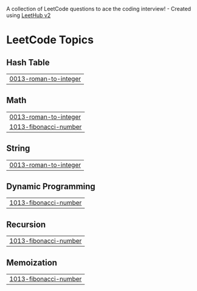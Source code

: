A collection of LeetCode questions to ace the coding interview! - Created using [LeetHub v2](https://github.com/arunbhardwaj/LeetHub-2.0)
<!---LeetCode Topics Start-->
# LeetCode Topics
## Hash Table
|  |
| ------- |
| [0013-roman-to-integer](https://github.com/surafelbkassa/Leet-Sync/tree/master/0013-roman-to-integer) |
## Math
|  |
| ------- |
| [0013-roman-to-integer](https://github.com/surafelbkassa/Leet-Sync/tree/master/0013-roman-to-integer) |
| [1013-fibonacci-number](https://github.com/surafelbkassa/Leet-Sync/tree/master/1013-fibonacci-number) |
## String
|  |
| ------- |
| [0013-roman-to-integer](https://github.com/surafelbkassa/Leet-Sync/tree/master/0013-roman-to-integer) |
## Dynamic Programming
|  |
| ------- |
| [1013-fibonacci-number](https://github.com/surafelbkassa/Leet-Sync/tree/master/1013-fibonacci-number) |
## Recursion
|  |
| ------- |
| [1013-fibonacci-number](https://github.com/surafelbkassa/Leet-Sync/tree/master/1013-fibonacci-number) |
## Memoization
|  |
| ------- |
| [1013-fibonacci-number](https://github.com/surafelbkassa/Leet-Sync/tree/master/1013-fibonacci-number) |
<!---LeetCode Topics End-->